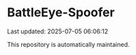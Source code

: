 # BattleEye-Spoofer

Last updated: 2025-07-05 06:06:12

This repository is automatically maintained.
